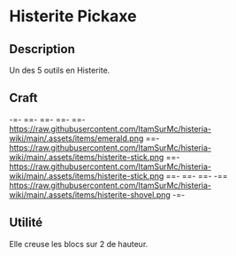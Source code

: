 # Histerite Pickaxe

## Description
Un des 5 outils en Histerite.

## Craft
-=-
==- 
==-
==-
==- https://raw.githubusercontent.com/ItamSurMc/histeria-wiki/main/.assets/items/emerald.png
==- https://raw.githubusercontent.com/ItamSurMc/histeria-wiki/main/.assets/items/histerite-stick.png
==- https://raw.githubusercontent.com/ItamSurMc/histeria-wiki/main/.assets/items/histerite-stick.png
==- 
==-
==-
-== https://raw.githubusercontent.com/ItamSurMc/histeria-wiki/main/.assets/items/histerite-shovel.png
-=-

## Utilité
Elle creuse les blocs sur 2 de hauteur.